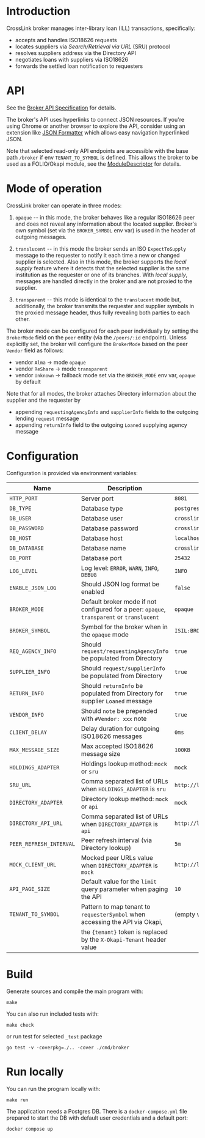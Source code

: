 # Introduction

CrossLink broker manages inter-library loan (ILL) transactions, specifically:

* accepts and handles ISO18626 requests
* locates suppliers via _Search/Retrieval via URL_ (SRU) protocol
* resolves suppliers address via the Directory API
* negotiates loans with suppliers via ISO18626
* forwards the settled loan notification to requesters

# API

See the [Broker API Specification](./oapi/open-api.yaml) for details.

The broker's API uses hyperlinks to connect JSON resources.
If you're using Chrome or another browser to explore the API,
consider using an extension like [JSON Formatter](https://chromewebstore.google.com/detail/json-formatter/bcjindcccaagfpapjjmafapmmgkkhgoa) which allows easy navigation hyperlinked JSON.

Note that selected read-only API endpoints are accessible with the base path `/broker`
if env `TENANT_TO_SYMBOL` is defined.
This allows the broker to be used as a FOLIO/Okapi module,
see the [ModuleDescriptor](./descriptors/ModuleDescriptor-template.json) for details.

# Mode of operation

CrossLink broker can operate in three modes:

1. `opaque` -- in this mode, the broker behaves like a regular ISO18626 peer and does not reveal any information about the located supplier. Broker's own symbol (set via the `BROKER_SYMBOL` env var) is used in the header of outgoing messages.

2. `translucent` -- in this mode the broker sends an ISO `ExpectToSupply` message to the requester to notify it each time a new or changed supplier is selected. Also in this mode, the broker supports the _local supply_ feature where it detects that the selected supplier is the same institution as the requester or one of its branches. With _local supply_, messages are handled directly in the broker and are not proxied to the supplier.

3. `transparent` -- this mode is identical to the `translucent` mode but, additionally, the broker transmits the requester and supplier symbols in the proxied message header, thus fully revealing both parties to each other.

The broker mode can be configured for each peer individually by setting the `BrokerMode` field on the `peer` entity (via the `/peers/:id` endpoint). Unless explicitly set, the broker will configure the `BrokerMode` based on the peer `Vendor` field as follows:

* vendor `Alma` -> mode `opaque`
* vendor `ReShare` -> mode `transparent`
* vendor `Unknown` -> fallback mode set via the `BROKER_MODE` env var, `opaque` by default

Note that for all modes, the broker attaches Directory information about the supplier and the requester by

* appending `requestingAgencyInfo` and `supplierInfo` fields to the outgoing lending `request` message
* appending `returnInfo` field to the outgoing `Loaned` supplying agency message

# Configuration

Configuration is provided via environment variables:

| Name                   | Description                                                                               | Default value                             |
|------------------------|-------------------------------------------------------------------------------------------|-------------------------------------------|
| `HTTP_PORT`            | Server port                                                                               | `8081`                                    |
| `DB_TYPE`              | Database type                                                                             | `postgres`                                |
| `DB_USER`              | Database user                                                                             | `crosslink`                               |
| `DB_PASSWORD`          | Database password                                                                         | `crosslink`                               |
| `DB_HOST`              | Database host                                                                             | `localhost`                               |
| `DB_DATABASE`          | Database name                                                                             | `crosslink`                               |
| `DB_PORT`              | Database port                                                                             | `25432`                                   |
| `LOG_LEVEL`            | Log level: `ERROR`, `WARN`, `INFO`, `DEBUG`                                               | `INFO`                                    |
| `ENABLE_JSON_LOG`      | Should JSON log format be enabled                                                         | `false`                                   |
| `BROKER_MODE`          | Default broker mode if not configured for a peer: `opaque`, `transparent` or `translucent`| `opaque`                                  |
| `BROKER_SYMBOL`        | Symbol for the broker when in the `opaque` mode                                           | `ISIL:BROKER`                             |
| `REQ_AGENCY_INFO`      | Should `request/requestingAgencyInfo` be populated from Directory                         | `true`                                    |
| `SUPPLIER_INFO`        | Should `request/supplierInfo` be populated from Directory                                 | `true`                                    |
| `RETURN_INFO`          | Should `returnInfo` be populated from Directory for supplier `Loaned` message             | `true`                                    |
| `VENDOR_INFO`          | Should `note` be prepended with `#Vendor: xxx` note                                       | `true`                                    |
| `CLIENT_DELAY`         | Delay duration for outgoing ISO18626 messages                                             | `0ms`                                     |
| `MAX_MESSAGE_SIZE`     | Max accepted ISO18626 message size                                                        | `100KB`                                   |
| `HOLDINGS_ADAPTER`     | Holdings lookup method: `mock` or `sru`                                                   | `mock`                                    |
| `SRU_URL`              | Comma separated list of URLs when `HOLDINGS_ADAPTER` is `sru`                             | `http://localhost:8081/sru`               |
| `DIRECTORY_ADAPTER`    | Directory lookup method: `mock` or `api`                                                  | `mock`                                    |
| `DIRECTORY_API_URL`    | Comma separated list of URLs when `DIRECTORY_ADAPTER` is `api`                            | `http://localhost:8081/directory/entries` |
| `PEER_REFRESH_INTERVAL`| Peer refresh interval (via Directory lookup)                                              | `5m`                                      |
| `MOCK_CLIENT_URL`      | Mocked peer URLs value when `DIRECTORY_ADAPTER` is `mock`                                 | `http://localhost:19083/iso18626`         |
| `API_PAGE_SIZE`        | Default value for the `limit` query parameter when paging the API                         | `10`                                      |
| `TENANT_TO_SYMBOL`     | Pattern to map tenant to `requesterSymbol` when accessing the API via Okapi,              | (empty value)                             |
|                        | the `{tenant}` token is replaced by the `X-Okapi-Tenant` header value                     |                                           |

# Build

Generate sources and compile the main program with:

```
make
```

You can also run included tests with:

```
make check
```

or run test for selected `_test` package

```
go test -v -coverpkg=./.. -cover ./cmd/broker
```

# Run locally

You can run the program locally with:

```
make run
```

The application needs a Postgres DB.
There is a `docker-compose.yml` file prepared to start the DB with default user credentials and a default port:

```
docker compose up
```

